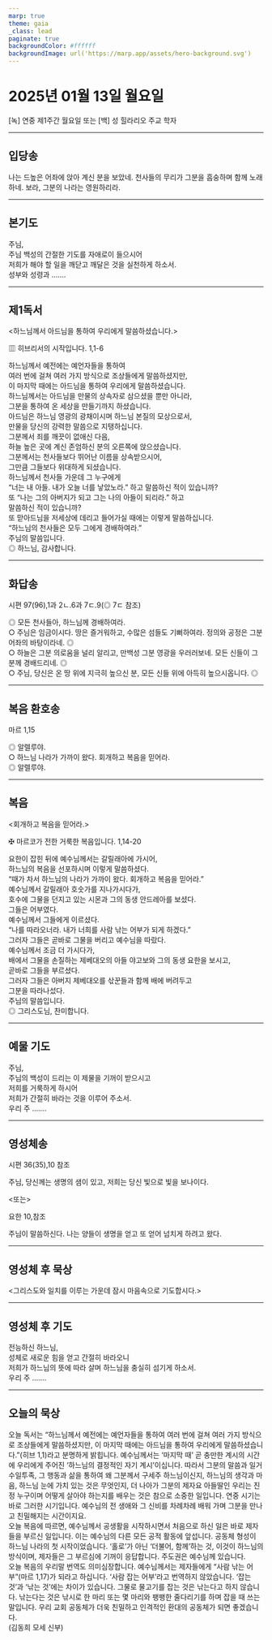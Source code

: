 ```yaml
---
marp: true
theme: gaia
_class: lead
paginate: true
backgroundColor: #ffffff
backgroundImage: url('https://marp.app/assets/hero-background.svg')
---
```


# 2025년 01월 13일 월요일

[녹] 연중 제1주간 월요일 또는 [백] 성 힐라리오 주교 학자  




---

## 입당송

나는 드높은 어좌에 앉아 계신 분을 보았네. 천사들의 무리가 그분을 흠숭하며 함께 노래하네. 보라, 그분의 나라는 영원하리라.  
  


---

## 본기도

주님,  
주님 백성의 간절한 기도를 자애로이 들으시어  
저희가 해야 할 일을 깨닫고 깨달은 것을 실천하게 하소서.  
성부와 성령과 …….  
  


---

## 제1독서

<하느님께서 아드님을 통하여 우리에게 말씀하셨습니다.>

▥ 히브리서의 시작입니다. 1,1-6

하느님께서 예전에는 예언자들을 통하여  
여러 번에 걸쳐 여러 가지 방식으로 조상들에게 말씀하셨지만,  
이 마지막 때에는 아드님을 통하여 우리에게 말씀하셨습니다.  
하느님께서는 아드님을 만물의 상속자로 삼으셨을 뿐만 아니라,  
그분을 통하여 온 세상을 만들기까지 하셨습니다.  
아드님은 하느님 영광의 광채이시며 하느님 본질의 모상으로서,  
만물을 당신의 강력한 말씀으로 지탱하십니다.  
그분께서 죄를 깨끗이 없애신 다음,  
하늘 높은 곳에 계신 존엄하신 분의 오른쪽에 앉으셨습니다.  
그분께서는 천사들보다 뛰어난 이름을 상속받으시어,  
그만큼 그들보다 위대하게 되셨습니다.  
하느님께서 천사들 가운데 그 누구에게  
“너는 내 아들. 내가 오늘 너를 낳았노라.” 하고 말씀하신 적이 있습니까?  
또 “나는 그의 아버지가 되고 그는 나의 아들이 되리라.” 하고  
말씀하신 적이 있습니까?  
또 맏아드님을 저세상에 데리고 들어가실 때에는 이렇게 말씀하십니다.  
“하느님의 천사들은 모두 그에게 경배하여라.”  
주님의 말씀입니다.  
◎ 하느님, 감사합니다.  
  


---

## 화답송

시편 97(96),1과 2ㄴ.6과 7ㄷ.9(◎ 7ㄷ 참조)

◎ 모든 천사들아, 하느님께 경배하여라.  
○ 주님은 임금이시다. 땅은 즐거워하고, 수많은 섬들도 기뻐하여라. 정의와 공정은 그분 어좌의 바탕이라네. ◎  
○ 하늘은 그분 의로움을 널리 알리고, 만백성 그분 영광을 우러러보네. 모든 신들이 그분께 경배드리네. ◎  
○ 주님, 당신은 온 땅 위에 지극히 높으신 분, 모든 신들 위에 아득히 높으시옵니다. ◎  
  


---

## 복음 환호송

마르 1,15

◎ 알렐루야.  
○ 하느님 나라가 가까이 왔다. 회개하고 복음을 믿어라.  
◎ 알렐루야.  
  


---

## 복음

<회개하고 복음을 믿어라.>

✠ 마르코가 전한 거룩한 복음입니다. 1,14-20

요한이 잡힌 뒤에 예수님께서는 갈릴래아에 가시어,  
하느님의 복음을 선포하시며 이렇게 말씀하셨다.  
“때가 차서 하느님의 나라가 가까이 왔다. 회개하고 복음을 믿어라.”  
예수님께서 갈릴래아 호숫가를 지나가시다가,  
호수에 그물을 던지고 있는 시몬과 그의 동생 안드레아를 보셨다.  
그들은 어부였다.  
예수님께서 그들에게 이르셨다.  
“나를 따라오너라. 내가 너희를 사람 낚는 어부가 되게 하겠다.”  
그러자 그들은 곧바로 그물을 버리고 예수님을 따랐다.  
예수님께서 조금 더 가시다가,  
배에서 그물을 손질하는 제베대오의 아들 야고보와 그의 동생 요한을 보시고,  
곧바로 그들을 부르셨다.  
그러자 그들은 아버지 제베대오를 삯꾼들과 함께 배에 버려두고  
그분을 따라나섰다.  
주님의 말씀입니다.  
◎ 그리스도님, 찬미합니다.  
  


---

## 예물 기도

주님,  
주님의 백성이 드리는 이 제물을 기꺼이 받으시고  
저희를 거룩하게 하시어  
저희가 간절히 바라는 것을 이루어 주소서.  
우리 주 …….  
  


---

## 영성체송

시편 36(35),10 참조

주님, 당신께는 생명의 샘이 있고, 저희는 당신 빛으로 빛을 보나이다.  
  
<또는>  
  
요한 10,참조  
  
주님이 말씀하신다. 나는 양들이 생명을 얻고 또 얻어 넘치게 하려고 왔다.  


---

## 영성체 후 묵상

<그리스도와 일치를 이루는 가운데 잠시 마음속으로 기도합시다.>  


---

## 영성체 후 기도

전능하신 하느님,  
성체로 새로운 힘을 얻고 간절히 바라오니  
저희가 하느님의 뜻에 따라 살며 하느님을 충실히 섬기게 하소서.  
우리 주 …….  
  


---

## 오늘의 묵상

오늘 독서는 “하느님께서 예전에는 예언자들을 통하여 여러 번에 걸쳐 여러 가지 방식으로 조상들에게 말씀하셨지만, 이 마지막 때에는 아드님을 통하여 우리에게 말씀하셨습니다.”(히브 1,1)라고 분명하게 밝힙니다. 예수님께서는 ‘마지막 때’ 곧 충만한 계시의 시간에 우리에게 주어진 ‘하느님의 결정적인 자기 계시’이십니다. 따라서 그분의 말씀과 일거수일투족, 그 행동과 삶을 통하여 왜 그분께서 구세주 하느님이신지, 하느님의 생각과 마음, 하느님 눈에 가치 있는 것은 무엇인지, 더 나아가 그분의 제자요 아들딸인 우리는 진정 누구이며 어떻게 살아야 하는지를 배우는 것은 참으로 소중한 일입니다. 연중 시기는 바로 그러한 시기입니다. 예수님의 전 생애와 그 신비를 차례차례 배워 가며 그분을 만나고 친밀해지는 시간이지요.  
오늘 복음에 따르면, 예수님께서 공생활을 시작하시면서 처음으로 하신 일은 바로 제자들을 부르신 일입니다. 이는 예수님의 다른 모든 공적 활동에 앞섭니다. 공동체 형성이 하느님 나라의 첫 시작이었습니다. ‘홀로’가 아닌 ‘더불어, 함께’하는 것, 이것이 하느님의 방식이며, 제자들은 그 부르심에 기꺼이 응답합니다. 주도권은 예수님께 있습니다.  
오늘 복음의 우리말 번역도 의미심장합니다. 예수님께서는 제자들에게 “사람 낚는 어부”(마르 1,17)가 되라고 하십니다. ‘사람 잡는 어부’라고 번역하지 않았습니다. ‘잡는 것’과 ‘낚는 것’에는 차이가 있습니다. 그물로 물고기를 잡는 것은 낚는다고 하지 않습니다. 낚는다는 것은 낚시로 한 마리 또는 몇 마리와 팽팽한 줄다리기를 하며 잡을 때 쓰는 말입니다. 우리 교회 공동체가 더욱 친밀하고 인격적인 환대의 공동체가 되면 좋겠습니다.  
(김동희 모세 신부)